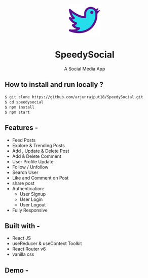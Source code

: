 <div align="center">
  <img src="src/assets/twitter.png" height="100" width="100" alt="logo"/>
  
# SpeedySocial
  A Social Media App 
</div>

## **How to install and run locally ?**

```
$ git clone https://github.com/arjunrajput18/SpeedySocial.git
$ cd speedysocial
$ npm install
$ npm start
```
## **Features -**

- Feed Posts
- Explore & Trending Posts
- Add , Update & Delete Post
- Add  & Delete Comment
- User Profile Update
- Follow / Unfollow
- Search User
- Like and Comment on Post
- share post
- Authentication:
  - User Signup
  - User Login
  - User Logout
 - Fully Responsive

## **Built with -**

- React JS
- useReducer  & useContext Toolkit 
- React Router v6
- vanilla css

## **Demo -**